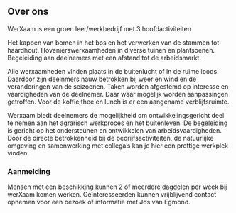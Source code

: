 ## Over ons

WerXaam is een groen leer/werkbedrijf met 3 hoofdactiviteiten

Het kappen van bomen in het bos en het verwerken van de stammen tot haardhout.
 Hovenierswerxaamheden in diverse tuinen en plantsoenen.
Begeleiding aan deelnemers met een afstand tot de arbeidsmarkt.
 
Alle werxaamheden vinden plaats in de buitenlucht of in de ruime loods. Daardoor zijn deelnmers nauw betrokken bij weer en wind en de veranderingen van de seizoenen. Taken worden afgestemd op interesse en vaardigheden van de deelnemer. Daar waar mogelijk worden aanpassingen getroffen. Voor de koffie,thee en lunch is er een aangename verblijfsruimte.

Werxaam biedt deelnemers de mogelijkheid om ontwikkelingsgericht deel te nemen aan het agrarisch werkproces en het buitenleven. De begeleiding is gericht op het ondersteunen en ontwikkelen van arbeidsvaardigheden. Door de directe betrokkenheid bij de bedrijfsactiviteiten, de natuurlijke omgeving en samenwerking met collega’s kan je hier een prettige werkplek vinden.

### Aanmelding 

Mensen met een beschikking kunnen 2 of meerdere dagdelen per week bij werXaam komen werken. 
Geïnteresseerden kunnen vrijblijvend contact opnemen voor een bezoek of informatie met Jos van Egmond.
